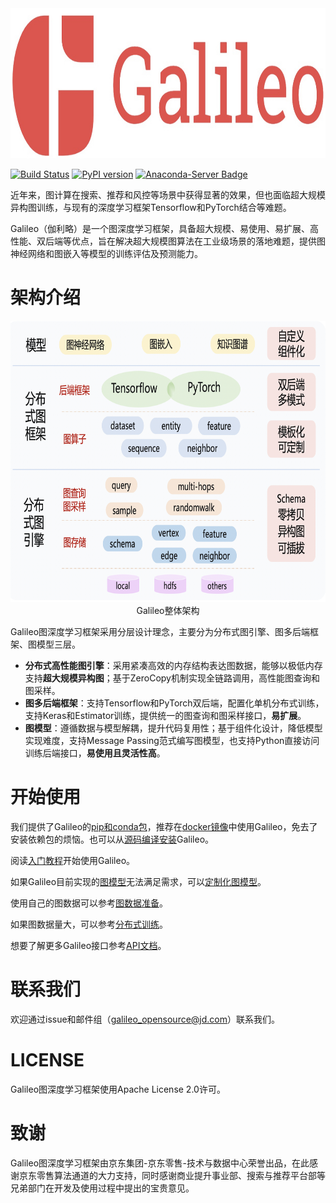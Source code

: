 <div align="center">
  <img src="docs/imgs/logo.jpg" height="240" />
</div>

[![Build Status](https://travis-ci.org/JDGalileo/galileo.svg?branch=main)](https://travis-ci.org/JDGalileo/galileo)
[![PyPI version](https://badge.fury.io/py/jdgalileo.svg)](https://badge.fury.io/py/jdgalileo)
[![Anaconda-Server Badge](https://anaconda.org/jdgalileo/jdgalileo/badges/version.svg)](https://anaconda.org/jdgalileo/jdgalileo)

近年来，图计算在搜索、推荐和风控等场景中获得显著的效果，但也面临超大规模异构图训练，与现有的深度学习框架Tensorflow和PyTorch结合等难题。

Galileo（伽利略）是一个图深度学习框架，具备超大规模、易使用、易扩展、高性能、双后端等优点，旨在解决超大规模图算法在工业级场景的落地难题，提供图神经网络和图嵌入等模型的训练评估及预测能力。

# 架构介绍

<div align="center">
    <img src="docs/imgs/arch.jpg" height="450" /><br/>
    Galileo整体架构
</div>

Galileo图深度学习框架采用分层设计理念，主要分为分布式图引擎、图多后端框架、图模型三层。
- **分布式高性能图引擎**：采用紧凑高效的内存结构表达图数据，能够以极低内存支持**超大规模异构图**；基于ZeroCopy机制实现全链路调用，高性能图查询和图采样。
- **图多后端框架**：支持Tensorflow和PyTorch双后端，配置化单机分布式训练，支持Keras和Estimator训练，提供统一的图查询和图采样接口，**易扩展**。
- **图模型**：遵循数据与模型解耦，提升代码复用性；基于组件化设计，降低模型实现难度，支持Message Passing范式编写图模型，也支持Python直接访问训练后端接口，**易使用且灵活性高**。


# 开始使用
我们提供了Galileo的[pip和conda包](docs/pip.md)，推荐在[docker镜像](https://hub.docker.com/r/jdgalileo/galileo)中使用Galileo，免去了安装依赖包的烦恼。也可以从[源码编译安装](docs/install.md)Galileo。

阅读[入门教程](docs/introduce.md)开始使用Galileo。

如果Galileo目前实现的[图模型](examples/README.md)无法满足需求，可以[定制化图模型](docs/custom.md)。

使用自己的图数据可以参考[图数据准备](docs/data_prepare.md)。

如果图数据量大，可以参考[分布式训练](docs/train.md)。

想要了解更多Galileo接口参考[API文档](docs/api.md)。


# 联系我们
欢迎通过issue和邮件组（galileo_opensource@jd.com）联系我们。

# LICENSE
Galileo图深度学习框架使用Apache License 2.0许可。

# 致谢
Galileo图深度学习框架由京东集团-京东零售-技术与数据中心荣誉出品，在此感谢京东零售算法通道的大力支持，同时感谢商业提升事业部、搜索与推荐平台部等兄弟部门在开发及使用过程中提出的宝贵意见。

